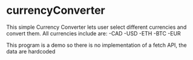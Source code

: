 # currencyConverter
This simple Currency Converter lets user select
different currencies and convert them.
All currencies include are:
-CAD
-USD
-ETH
-BTC
-EUR

This program is a demo so there is no implementation of a fetch API,
the data are hardcoded
